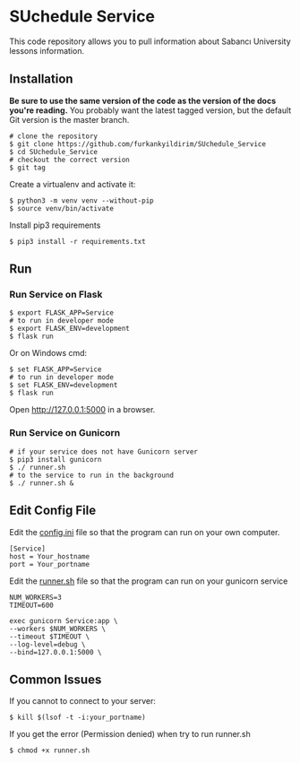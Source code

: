 # SUchedule Service
This code repository allows you to pull information about Sabancı University lessons information.

## Installation

**Be sure to use the same version of the code as the version of the docs you're reading.**
You probably want the latest tagged version, but the default Git version is the master branch.

```shell
# clone the repository
$ git clone https://github.com/furkankyildirim/SUchedule_Service
$ cd SUchedule_Service
# checkout the correct version
$ git tag
```

Create a virtualenv and activate it:
```shell
$ python3 -m venv venv --without-pip
$ source venv/bin/activate
```

Install pip3 requirements
```shell
$ pip3 install -r requirements.txt
```

## Run

### Run Service on Flask
```shell
$ export FLASK_APP=Service 
# to run in developer mode
$ export FLASK_ENV=development
$ flask run
```
Or on Windows cmd:
```shell
$ set FLASK_APP=Service
# to run in developer mode
$ set FLASK_ENV=development
$ flask run
```
Open http://127.0.0.1:5000 in a browser.
### Run Service on Gunicorn 

```shell
# if your service does not have Gunicorn server
$ pip3 install gunicorn
$ ./ runner.sh
# to the service to run in the background
$ ./ runner.sh &
```

## Edit Config File
Edit the [config.ini](https://github.com/furkankyildirim/SUchedule_Service/tree/master/config.ini) file so that the program can run on your own computer.
```text
[Service]
host = Your_hostname
port = Your_portname
```
Edit the [runner.sh](https://github.com/furkankyildirim/SUchedule_Service/tree/master/runner.sh) file so that the program can run on your gunicorn service
```text
NUM_WORKERS=3
TIMEOUT=600

exec gunicorn Service:app \
--workers $NUM_WORKERS \
--timeout $TIMEOUT \
--log-level=debug \
--bind=127.0.0.1:5000 \
```

## Common Issues
If you cannot to connect to your server:
```shell
$ kill $(lsof -t -i:your_portname)
```
If you get the error (Permission denied) when try to run runner.sh
```shell
$ chmod +x runner.sh
```